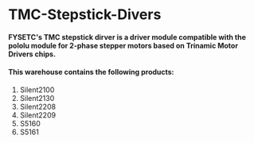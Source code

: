 # TMC-Stepstick-Divers
#### FYSETC's TMC stepstick dirver is a driver module compatible with the pololu module for 2-phase stepper motors based on Trinamic Motor Drivers chips.
#### This warehouse contains the following products:

1. Silent2100
2. Silent2130
3. Silent2208
4. Silent2209
5. S5160
6. S5161
